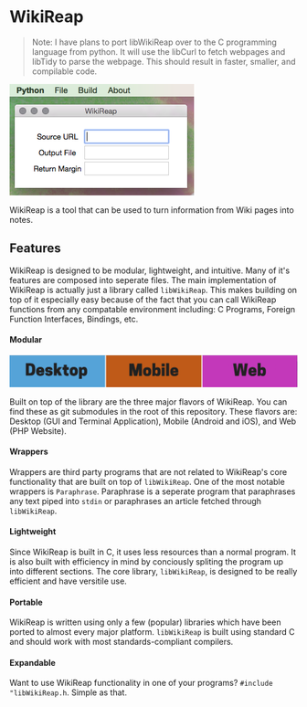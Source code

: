 # WikiReap

> Note: I have plans to port libWikiReap over to the C programming language from python. It will use the libCurl to fetch webpages and libTidy to parse the webpage. This should result in faster, smaller, and compilable code.

![](https://github.com/bitwisekibbles/wikireap/blob/master/.resources/gui.png "Tk Interface on Mac OS X")

WikiReap is a tool that can be used to turn information from Wiki pages into notes.

## Features

WikiReap is designed to be modular, lightweight, and intuitive. Many of it's features are composed into seperate files. The main implementation of WikiReap is actually just a library called `libWikiReap`. This makes building on top of it especially easy because of the fact that you can call WikiReap functions from any compatable environment including: C Programs, Foreign Function Interfaces, <Language> Bindings, etc.

#### Modular

![](https://github.com/bitwisekibbles/wikireap/blob/master/.resources/flavors.png "WikiReap Flavours")

Built on top of the library are the three major flavors of WikiReap. You can find these as git submodules in the root of this repository. These flavors are: Desktop (GUI and Terminal Application), Mobile (Android and iOS), and Web (PHP Website). 

#### Wrappers

Wrappers are third party programs that are not related to WikiReap's core functionality that are built on top of `libWikiReap`. One of the most notable wrappers is `Paraphrase`. Paraphrase is a seperate program that paraphrases any text piped into `stdin` or paraphrases an article fetched through `libWikiReap`.

#### Lightweight

Since WikiReap is built in C, it uses less resources than a normal program. It is also built with efficiency in mind by conciously spliting the program up into different sections. The core library, `libWikiReap`, is designed to be really efficient and have versitile use.

#### Portable

WikiReap is written using only a few (popular) libraries which have been ported to almost every major platform. `libWikiReap` is built using standard C and should work with most standards-compliant compilers.

#### Expandable

Want to use WikiReap functionality in one of your programs? `#include "libWikiReap.h`. Simple as that.
